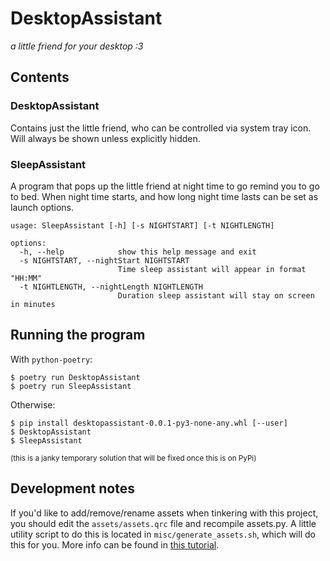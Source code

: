 # DesktopAssistant

*a little friend for your desktop :3*

## Contents

### DesktopAssistant

Contains just the little friend, who can be controlled via system tray icon. Will always be shown unless explicitly hidden.

### SleepAssistant

A program that pops up the little friend at night time to go remind you to go to bed. When night time starts, and how long night time lasts can be set as launch options.

```
usage: SleepAssistant [-h] [-s NIGHTSTART] [-t NIGHTLENGTH]

options:
  -h, --help            show this help message and exit
  -s NIGHTSTART, --nightStart NIGHTSTART
                        Time sleep assistant will appear in format "HH:MM"
  -t NIGHTLENGTH, --nightLength NIGHTLENGTH
                        Duration sleep assistant will stay on screen in minutes
```

## Running the program

With `python-poetry`:
```
$ poetry run DesktopAssistant
$ poetry run SleepAssistant
```

Otherwise:
```
$ pip install desktopassistant-0.0.1-py3-none-any.whl [--user]
$ DesktopAssistant
$ SleepAssistant
```
<sub>
(this is a janky temporary solution that will be fixed once this is on PyPi)
</sub>

## Development notes

If you'd like to add/remove/rename assets when tinkering with this project, you should edit the `assets/assets.qrc` file and recompile assets.py. A little utility script to do this is located in `misc/generate_assets.sh`, which will do this for you. More info can be found in [this tutorial](https://www.pythonguis.com/tutorials/packaging-data-files-pyside6-with-qresource-system/).

